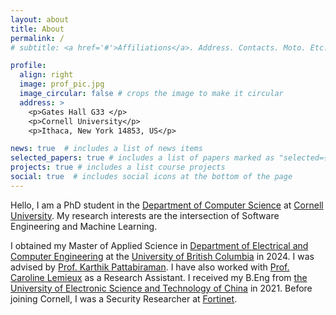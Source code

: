 ```yaml
---
layout: about
title: About
permalink: /
# subtitle: <a href='#'>Affiliations</a>. Address. Contacts. Moto. Etc.

profile:
  align: right
  image: prof_pic.jpg
  image_circular: false # crops the image to make it circular
  address: >
    <p>Gates Hall G33 </p>
    <p>Cornell University</p>
    <p>Ithaca, New York 14853, US</p>

news: true  # includes a list of news items
selected_papers: true # includes a list of papers marked as "selected={true}"
projects: true # includes a list course projects
social: true  # includes social icons at the bottom of the page
---
```


Hello, I am a PhD student in the [Department of Computer Science](https://www.cs.cornell.edu) at [Cornell University](https://www.cornell.edu). My research interests are the intersection of Software Engineering and Machine Learning.

I obtained my Master of Applied Science in [Department of Electrical and Computer Engineering](https://ece.ubc.ca) at the [University of British Columbia](https://www.ubc.ca) in 2024. I was advised by [Prof. Karthik Pattabiraman](https://blogs.ubc.ca/karthik/). I have also worked with [Prof. Caroline Lemieux](https://www.carolemieux.com/) as a Research Assistant. I received my B.Eng from [the University of Electronic Science and Technology of China](https://www.uestc.edu.cn) in 2021. Before joining Cornell, I was a Security Researcher at [Fortinet](https://www.fortinet.com).

<!-- My research interests broadly lie in the area of Cyber-physical systems security (e.g., drone swarms, drones, self-driving vehicles) and test-driven security. Currently, I am focusing on finding vulnerabilities in various systems via fuzz testing.  -->

<!-- **I am looking for a PhD position starting from 2023 fall or 2024 spring!** -->

<!-- Write your biography here. Tell the world about yourself. Link to your favorite [subreddit](http://reddit.com). You can put a picture in, too. The code is already in, just name your picture `prof_pic.jpg` and put it in the `img/` folder.

Put your address / P.O. box / other info right below your picture. You can also disable any these elements by editing `profile` property of the YAML header of your `_pages/about.md`. Edit `_bibliography/papers.bib` and Jekyll will render your [publications page](/al-folio/publications/) automatically.

Link to your social media connections, too. This theme is set up to use [Font Awesome icons](http://fortawesome.github.io/Font-Awesome/) and [Academicons](https://jpswalsh.github.io/academicons/), like the ones below. Add your Facebook, Twitter, LinkedIn, Google Scholar, or just disable all of them. -->
